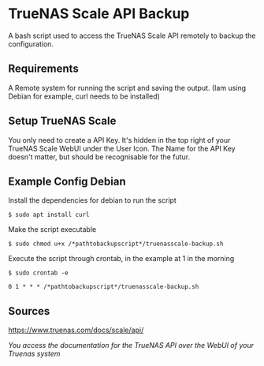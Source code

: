 # TrueNAS Scale API Backup

A bash script used to access the TrueNAS Scale API remotely to backup the configuration.

## Requirements

A Remote system for running the script and saving the output. 
(Iam using Debian for example, curl needs to be installed) 

## Setup TrueNAS Scale

You only need to create a API Key.
It's hidden in the top right of your TrueNAS Scale WebUI under the User Icon.
The Name for the API Key doesn't matter, but should be recognisable for the futur.
    
## Example Config Debian
Install the dependencies for debian to run the script

    $ sudo apt install curl

Make the script executable

    $ sudo chmod u+x /*pathtobackupscript*/truenasscale-backup.sh

Execute the script through crontab, in the example at 1 in the morning

    $ sudo crontab -e

    0 1 * * * /*pathtobackupscript*/truenasscale-backup.sh

## Sources
https://www.truenas.com/docs/scale/api/

*You access the documentation for the TrueNAS API over the WebUI of your Truenas system*
